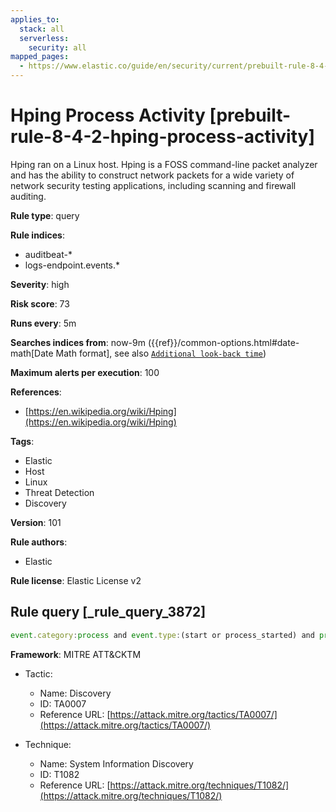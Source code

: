 ```yaml
---
applies_to:
  stack: all
  serverless:
    security: all
mapped_pages:
  - https://www.elastic.co/guide/en/security/current/prebuilt-rule-8-4-2-hping-process-activity.html
---
```


# Hping Process Activity [prebuilt-rule-8-4-2-hping-process-activity]

Hping ran on a Linux host. Hping is a FOSS command-line packet analyzer and has the ability to construct network packets for a wide variety of network security testing applications, including scanning and firewall auditing.

**Rule type**: query

**Rule indices**:

* auditbeat-*
* logs-endpoint.events.*

**Severity**: high

**Risk score**: 73

**Runs every**: 5m

**Searches indices from**: now-9m ({{ref}}/common-options.html#date-math[Date Math format], see also [`Additional look-back time`](docs-content://solutions/security/detect-and-alert/create-detection-rule.md#rule-schedule))

**Maximum alerts per execution**: 100

**References**:

* [https://en.wikipedia.org/wiki/Hping](https://en.wikipedia.org/wiki/Hping)

**Tags**:

* Elastic
* Host
* Linux
* Threat Detection
* Discovery

**Version**: 101

**Rule authors**:

* Elastic

**Rule license**: Elastic License v2

## Rule query [_rule_query_3872]

```js
event.category:process and event.type:(start or process_started) and process.name:(hping or hping2 or hping3)
```

**Framework**: MITRE ATT&CKTM

* Tactic:

    * Name: Discovery
    * ID: TA0007
    * Reference URL: [https://attack.mitre.org/tactics/TA0007/](https://attack.mitre.org/tactics/TA0007/)

* Technique:

    * Name: System Information Discovery
    * ID: T1082
    * Reference URL: [https://attack.mitre.org/techniques/T1082/](https://attack.mitre.org/techniques/T1082/)



